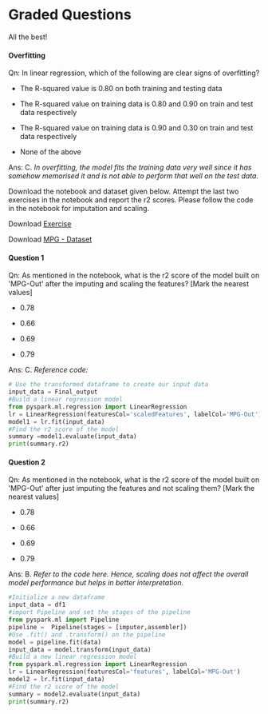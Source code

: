 # Graded Questions

All the best!

#### Overfitting

Qn: In linear regression, which of the following are clear signs of overfitting?

- The R-squared value is 0.80 on both training and testing data

- The R-squared value on training data is 0.80 and 0.90 on train and test data respectively

- The R-squared value on training data is 0.90 and 0.30 on train and test data respectively

- None of the above

Ans: C. *In overfitting, the model fits the training data very well since it has somehow memorised it and is not able to perform that well on the test data.*

Download the notebook and dataset given below. Attempt the last two exercises in the notebook and report the r2 scores. Please follow the code in the notebook for imputation and scaling.

Download [Exercise](Exercise.ipynb)

Download [MPG - Dataset](auto-miles-per-gallon-Raw.csv)

#### Question 1

Qn: As mentioned in the notebook, what is the r2 score of the model built on 'MPG-Out' after the imputing and scaling the features? [Mark the nearest values]

- 0.78

- 0.66

- 0.69

- 0.79

Ans: C. *Reference code:*

```python
# Use the transformed dataframe to create our input data 
input_data = Final_output
#Build a linear regression model
from pyspark.ml.regression import LinearRegression
lr = LinearRegression(featuresCol='scaledFeatures', labelCol='MPG-Out')
model1 = lr.fit(input_data)
#Find the r2 score of the model
summary =model1.evaluate(input_data)
print(summary.r2)
```

#### Question 2

Qn: As mentioned in the notebook, what is the r2 score of the model built on 'MPG-Out' after just imputing the features and not scaling them? [Mark the nearest values]

- 0.78

- 0.66

- 0.69

- 0.79

Ans: B. *Refer to the code here. Hence, scaling does not affect the overall model performance but helps in better interpretation.*

```python
#Initialize a new dataframe
input_data = df1
#import Pipeline and set the stages of the pipeline
from pyspark.ml import Pipeline
pipeline =  Pipeline(stages = [imputer,assembler])
#Use .fit() and .transform() on the pipeline
model = pipeline.fit(data)
input_data = model.transform(input_data)
#Build a new linear regression model
from pyspark.ml.regression import LinearRegression
lr = LinearRegression(featuresCol='features', labelCol='MPG-Out')
model2 = lr.fit(input_data)
#Find the r2 score of the model
summary = model2.evaluate(input_data)
print(summary.r2)
```